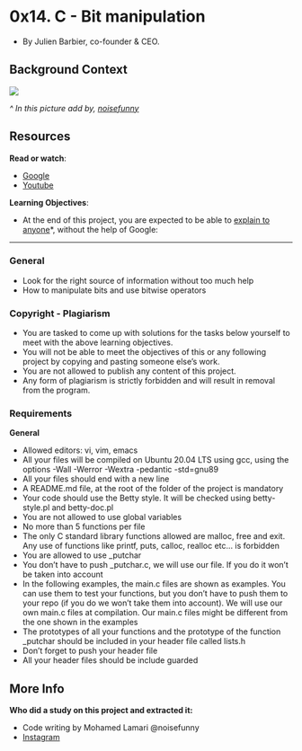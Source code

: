 0x14. C - Bit manipulation
================

-   By Julien Barbier, co-founder & CEO.

Background Context
------------------

![](https://s3.amazonaws.com/intranet-projects-files/holbertonschool-low_level_programming/232/bitwise.PNG)

*^ In this picture add by, [noisefunny](https://www.instagram.com/noisefunny/ "noisefunny")*

Resources
---------

**Read or watch**:

-   [Google](https://intranet.alxswe.com/rltoken/-tOFAtANisYQthxNBmJB8g "Google")
-   [Youtube](https://intranet.alxswe.com/rltoken/-PNa1vv5T3tqVVY4PRlGrg "Youtube")

**Learning Objectives**:

-   At the end of this project, you are expected to be able to [explain to anyone](https://intranet.alxswe.com/rltoken/I5Fy78OBq-wgaGEpcgq2oA "explain to anyone")*, without the help of Google:
------------

### General

-   Look for the right source of information without too much help
-   How to manipulate bits and use bitwise operators

### Copyright - Plagiarism


-   You are tasked to come up with solutions for the tasks below yourself to meet with the above learning objectives.
-   You will not be able to meet the objectives of this or any following project by copying and pasting someone else’s work.
-   You are not allowed to publish any content of this project.
-   Any form of plagiarism is strictly forbidden and will result in removal from the program.

### Requirements

**General**

-   Allowed editors: vi, vim, emacs
-   All your files will be compiled on Ubuntu 20.04 LTS using gcc, using the options -Wall -Werror -Wextra -pedantic -std=gnu89
-   All your files should end with a new line
-   A README.md file, at the root of the folder of the project is mandatory
-   Your code should use the Betty style. It will be checked using betty-style.pl and betty-doc.pl
-   You are not allowed to use global variables
-   No more than 5 functions per file
-   The only C standard library functions allowed are malloc, free and exit. Any use of functions like printf, puts, calloc, realloc etc… is forbidden
-   You are allowed to use _putchar
-   You don’t have to push _putchar.c, we will use our file. If you do it won’t be taken into account
-   In the following examples, the main.c files are shown as examples. You can use them to test your functions, but you don’t have to push them to your repo (if you do we won’t take them into account). We will use our own main.c files at compilation. Our main.c files might be different from the one shown in the examples
-   The prototypes of all your functions and the prototype of the function _putchar should be included in your header file called lists.h
-   Don’t forget to push your header file
-   All your header files should be include guarded



More Info
---------
**Who did a study on this project and extracted it:**

-   Code writing by Mohamed Lamari @noisefunny
-   [Instagram](https://www.instagram.com/noisefunny/)
